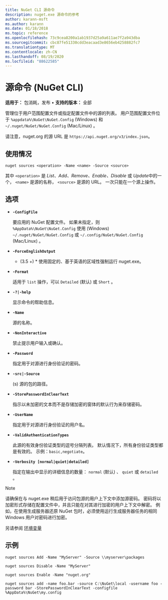 ```yaml
---
title: NuGet CLI 源命令
description: nuget.exe 源命令的参考
author: karann-msft
ms.author: karann
ms.date: 01/18/2018
ms.topic: reference
ms.openlocfilehash: 73c9cea8200a1ab1937d25a9a611ae7f2a943dba
ms.sourcegitcommit: cbc87fe51330cdd3eacaad3e8656eb4258882fc7
ms.translationtype: MT
ms.contentlocale: zh-CN
ms.lasthandoff: 08/19/2020
ms.locfileid: "88622585"
---
```

# <a name="sources-command-nuget-cli"></a>源命令 (NuGet CLI) 

**适用于：** 包消耗，发布 &bullet; **支持的版本：** 全部

管理位于用户范围配置文件或指定配置文件中的源的列表。 用户范围配置文件位于 `%appdata%\NuGet\NuGet.Config` (Windows) 和 `~/.nuget/NuGet/NuGet.Config` (Mac/Linux) 。

请注意，nuget.org 的源 URL 是 `https://api.nuget.org/v3/index.json`。

## <a name="usage"></a>使用情况

```cli
nuget sources <operation> -Name <name> -Source <source>
```

其中 `<operation>` 是 *List、Add、Remove、Enable、Disable* 或 *Update*中的一个， `<name>` 是源的名称， `<source>` 是源的 URL。 一次只能在一个源上操作。

## <a name="options"></a>选项

- **`-ConfigFile`**

  要应用的 NuGet 配置文件。 如果未指定，则 `%AppData%\NuGet\NuGet.Config` 使用 (Windows) `~/.nuget/NuGet/NuGet.Config` 或 `~/.config/NuGet/NuGet.Config` (Mac/Linux) 。

- **`-ForceEnglishOutput`**

  * (3.5 +) * 使用固定的、基于英语的区域性强制运行 nuget.exe。

- **`-Format`**

  适用于 `list` 操作，可以 `Detailed` (默认) 或 `Short` 。

- **`-?|-help`**

  显示命令的帮助信息。

- **`-Name`**

  源的名称。

- **`-NonInteractive`**

  禁止提示用户输入或确认。

- **`-Password`**

  指定用于对源进行身份验证的密码。

- **`-src|-Source`**

   (s) 源的包的路径。

- **`-StorePasswordInClearText`**

  指示以未加密的文本而不是存储加密的窗体的默认行为来存储密码。

- **`-UserName`**

  指定用于对源进行身份验证的用户名。

- **`-ValidAuthenticationTypes`**

  此源的有效身份验证类型的逗号分隔列表。 默认情况下，所有身份验证类型都是有效的。 示例：`basic,negotiate`。

- **`-Verbosity [normal|quiet|detailed]`**

  指定在输出中显示的详细信息的数量： `normal` (默认) 、 `quiet` 或 `detailed` 。

> [!Note]
> 请确保在与 nuget.exe 稍后用于访问包源的用户上下文中添加源密码。 密码将以加密形式存储在配置文件中，并且只能在对其进行加密的用户上下文中解密。 例如，在使用生成服务器还原 NuGet 包时，必须使用运行生成服务器任务的相同 Windows 用户对密码进行加密。

另请参阅 [环境变量](cli-ref-environment-variables.md)

## <a name="examples"></a>示例

```cli
nuget sources Add -Name "MyServer" -Source \\myserver\packages

nuget sources Disable -Name "MyServer"

nuget sources Enable -Name "nuget.org"

nuget sources add -name foo.bar -source C:\NuGet\local -username foo -password bar -StorePasswordInClearText -configfile %AppData%\NuGet\my.config
```
